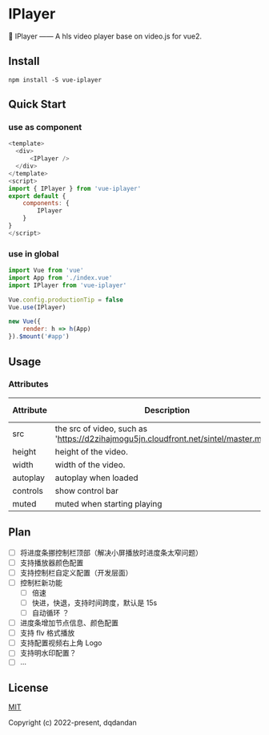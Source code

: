 #  IPlayer

🤩 IPlayer —— A hls video player base on video.js for vue2.

## Install
```shell
npm install -S vue-iplayer
```

## Quick Start

### use as component
```js
<template>
  <div>
      <IPlayer />
  </div>
</template>
<script>
import { IPlayer } from 'vue-iplayer'
export default {
    components: {
        IPlayer
    }
}
</script>
```

### use in global
```js
import Vue from 'vue'
import App from './index.vue'
import IPlayer from 'vue-iplayer'

Vue.config.productionTip = false
Vue.use(IPlayer)

new Vue({
    render: h => h(App)
}).$mount('#app')
```

## Usage
### Attributes
| Attribute      | Description          | Type      | Accepted Values       | Default  |
|---------- |-------------- |---------- |--------------------------------  |-------- |
| src     | the src of video, such as 'https://d2zihajmogu5jn.cloudfront.net/sintel/master.m3u8'      | string | — | — |
| height | height of the video. | string | — | 300 |
| width | width of the video. | string | — | 500 |
| autoplay | autoplay when loaded | boolean | — | true |
| controls | show control bar | boolean | — | true |
| muted | muted when starting playing | boolean | — | true |
## Plan

- [ ] 将进度条挪控制栏顶部（解决小屏播放时进度条太窄问题）
- [ ] 支持播放器颜色配置
- [ ] 支持控制栏自定义配置（开发层面）
- [ ] 控制栏新功能
  - [ ] 倍速
  - [ ] 快进，快退，支持时间跨度，默认是 15s
  - [ ] 自动循环 ？
- [ ] 进度条增加节点信息、颜色配置
- [ ] 支持 flv 格式播放
- [ ] 支持配置视频右上角 Logo
- [ ] 支持明水印配置？
- [ ] ...

## License

[MIT](https://opensource.org/licenses/MIT)

Copyright (c) 2022-present, dqdandan
